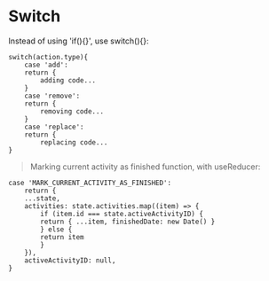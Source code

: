 # Switch

Instead of using 'if(){}', use switch(){}:

```tsx
switch(action.type){
    case 'add':
    return {
        adding code...
    }
    case 'remove':
    return {
        removing code...
    }
    case 'replace':
    return {
        replacing code...
}
```

> Marking current activity as finished function, with useReducer:

```tsx
case 'MARK_CURRENT_ACTIVITY_AS_FINISHED':
    return {
    ...state,
    activities: state.activities.map((item) => {
        if (item.id === state.activeActivityID) {
        return { ...item, finishedDate: new Date() }
        } else {
        return item
        }
    }),
    activeActivityID: null,
}
```